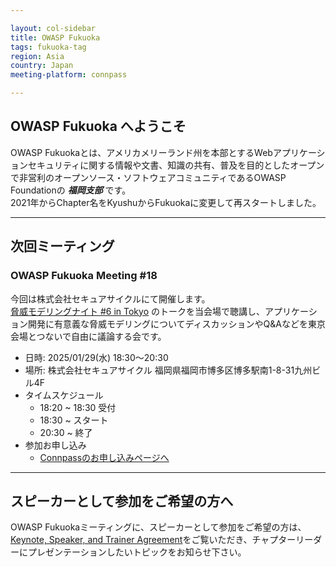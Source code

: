 ```yaml
---

layout: col-sidebar
title: OWASP Fukuoka
tags: fukuoka-tag
region: Asia
country: Japan
meeting-platform: connpass

---
```


## OWASP Fukuoka へようこそ
OWASP Fukuokaとは、アメリカメリーランド州を本部とするWebアプリケーションセキュリティに関する情報や文書、知識の共有、普及を目的としたオープンで非営利のオープンソース・ソフトウェアコミュニティであるOWASP Foundationの ***福岡支部*** です。  
2021年からChapter名をKyushuからFukuokaに変更して再スタートしました。

---

## 次回ミーティング

### OWASP Fukuoka Meeting #18

今回は株式会社セキュアサイクルにて開催します。  
[脅威モデリングナイト #6 in Tokyo](https://threatmodeling.connpass.com/event/340832/) のトークを当会場で聴講し、アプリケーション開発に有意義な脅威モデリングについてディスカッションやQ&Aなどを東京会場とつないで自由に議論する会です。

   * 日時: 2025/01/29(水) 18:30〜20:30
   * 場所: 株式会社セキュアサイクル 福岡県福岡市博多区博多駅南1-8-31九州ビル4F
   * タイムスケジュール
      * 18:20 ~ 18:30 受付
      * 18:30 ~ スタート
      * 20:30 ~ 終了
   * 参加お申し込み
      * [Connpassのお申し込みページへ](https://owasp-kyushu.connpass.com/event/343468/)

---

## スピーカーとして参加をご希望の方へ

OWASP Fukuokaミーティングに、スピーカーとして参加をご希望の方は、 [Keynote, Speaker, and Trainer Agreement](https://owasp.org/www-policy/legal/speaker-agreement)をご覧いただき、チャプターリーダーにプレゼンテーションしたいトピックをお知らせ下さい。
<br>
